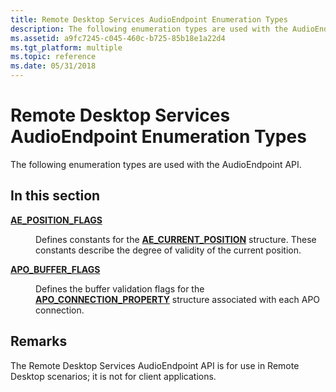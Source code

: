 ```yaml
---
title: Remote Desktop Services AudioEndpoint Enumeration Types
description: The following enumeration types are used with the AudioEndpoint API.
ms.assetid: a9fc7245-c045-460c-b725-85b18e1a22d4
ms.tgt_platform: multiple
ms.topic: reference
ms.date: 05/31/2018
---
```


# Remote Desktop Services AudioEndpoint Enumeration Types

The following enumeration types are used with the AudioEndpoint API.

## In this section

<dl> <dt>

[**AE\_POSITION\_FLAGS**](/windows/desktop/api/Audioengineendpoint/ne-audioengineendpoint-ae_position_flags)
</dt> <dd>

Defines constants for the [**AE\_CURRENT\_POSITION**](/windows/desktop/api/Audioengineendpoint/ns-audioengineendpoint-ae_current_position) structure. These constants describe the degree of validity of the current position.

</dd> <dt>

[**APO\_BUFFER\_FLAGS**](/windows/desktop/api/Audioapotypes/ne-audioapotypes-apo_buffer_flags)
</dt> <dd>

Defines the buffer validation flags for the [**APO\_CONNECTION\_PROPERTY**](/windows/desktop/api/Audioapotypes/ns-audioapotypes-apo_connection_property) structure associated with each APO connection.

</dd> </dl>

## Remarks

The Remote Desktop Services AudioEndpoint API is for use in Remote Desktop scenarios; it is not for client applications.

 

 




